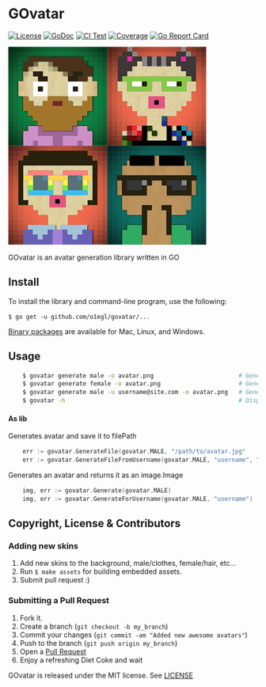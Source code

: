 # GOvatar
[![License](http://img.shields.io/:license-mit-blue.svg)](LICENSE)
[![GoDoc](https://godoc.org/github.com/o1egl/govatar?status.svg)](https://godoc.org/github.com/o1egl/govatar)
[![CI Test](https://github.com/o1egl/govatar/actions/workflows/ci-test.yaml/badge.svg?branch=master)](https://github.com/o1egl/govatar/actions/workflows/ci-test.yaml)
[![Coverage](https://codecov.io/gh/o1egl/govatar/branch/master/graph/badge.svg)](https://codecov.io/gh/o1egl/govatar)
[![Go Report Card](https://goreportcard.com/badge/github.com/o1egl/govatar)](https://goreportcard.com/report/github.com/o1egl/govatar)

![GOvatar image](files/avatars.jpg)

GOvatar is an avatar generation library written in GO

## Install

To install the library and command-line program, use the following:

```
$ go get -u github.com/o1egl/govatar/...
```

[Binary packages](https://github.com/o1egl/govatar/releases) are available for Mac, Linux, and Windows.

## Usage

```bash
    $ govatar generate male -o avatar.png                        # Generates random avatar.png for male
    $ govatar generate female -o avatar.png                      # Generates random avatar.png for female
    $ govatar generate male -u username@site.com -o avatar.png   # Generates avatar.png for specified username
    $ govatar -h                                                 # Display help message
```

#### As lib

Generates avatar and save it to filePath

```go
    err := govatar.GenerateFile(govatar.MALE, "/path/to/avatar.jpg"
    err := govatar.GenerateFileFromUsername(govatar.MALE, "username", "/path/to/avatar.jpg")
````

Generates an avatar and returns it as an image.Image

```go
    img, err := govatar.Generate(govatar.MALE)
    img, err := govatar.GenerateForUsername(govatar.MALE, "username")
````


## Copyright, License & Contributors

### Adding new skins

1. Add new skins to the background, male/clothes, female/hair, etc...
2. Run ``$ make assets`` for building embedded assets.
3. Submit pull request :)

### Submitting a Pull Request

1. Fork it.
2. Create a branch (`git checkout -b my_branch`)
3. Commit your changes (`git commit -am "Added new awesome avatars"`)
4. Push to the branch (`git push origin my_branch`)
5. Open a [Pull Request](https://github.com/o1egl/govatar/pulls)
6. Enjoy a refreshing Diet Coke and wait

GOvatar is released under the MIT license. See [LICENSE](LICENSE)
